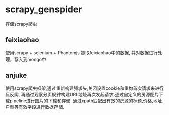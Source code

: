 # scrapy_genspider
存储scrapy爬虫

## feixiaohao

使用scrapy + selenium + Phantomjs 抓取feixiaohao中的数据,
并对数据进行处理，存入到mongo中


## anjuke


使用scrapy爬虫框架,通过重新构建强求头,关闭设置cookie和重构首次请求来进行反反爬,
再通过观察分页规律构建URL地址再次发起请求.通过自定义的房源图片下载pipeline进行图片的下载和存储.
通过xpath匹配出有效的房源的标题,价格,地址.户型等有效字段进行数据存储.


